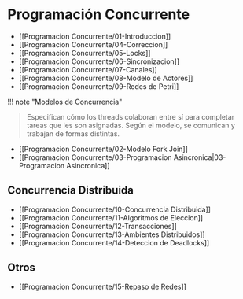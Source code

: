 # Programación Concurrente
- [[Programacion Concurrente/01-Introduccion]]
- [[Programacion Concurrente/04-Correccion]]
- [[Programacion Concurrente/05-Locks]]
- [[Programacion Concurrente/06-Sincronizacion]]
- [[Programacion Concurrente/07-Canales]]
- [[Programacion Concurrente/08-Modelo de Actores]]
- [[Programacion Concurrente/09-Redes de Petri]]



!!! note "Modelos de Concurrencia"
> Especifican cómo los threads colaboran entre sí para completar tareas que les son asignadas. Según el modelo, se comunican y trabajan de formas distintas.
- [[Programacion Concurrente/02-Modelo Fork Join]]
 - [[Programacion Concurrente/03-Programacion Asincronica|03-Programacion Asincronica]]

## Concurrencia Distribuida
- [[Programacion Concurrente/10-Concurrencia Distribuida]]
- [[Programacion Concurrente/11-Algoritmos de Eleccion]]
- [[Programacion Concurrente/12-Transacciones]]
- [[Programacion Concurrente/13-Ambientes Distribuidos]]
- [[Programacion Concurrente/14-Deteccion de Deadlocks]]

## Otros
- [[Programacion Concurrente/15-Repaso de Redes]]